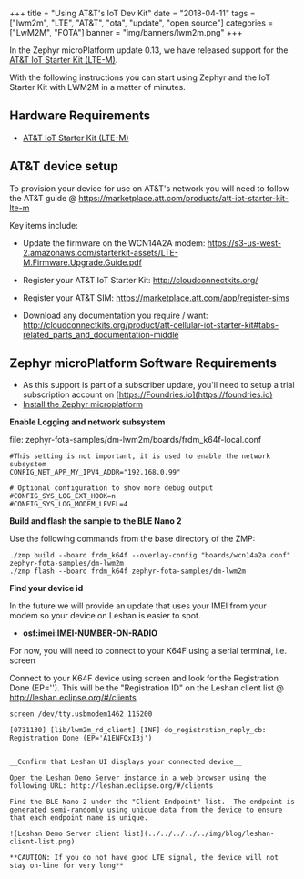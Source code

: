 +++
title = "Using AT&T's IoT Dev Kit"
date = "2018-04-11"
tags = ["lwm2m", "LTE", "AT&T", "ota", "update", "open source"]
categories = ["LwM2M", "FOTA"]
banner = "img/banners/lwm2m.png"
+++

In the Zephyr microPlatform update 0.13, we have released support for the
[AT&T IoT Starter Kit (LTE-M)](https://marketplace.att.com/products/att-iot-starter-kit-lte-m).

With the following instructions you can start using Zephyr and the IoT Starter Kit with LWM2M in a matter of minutes.
<!--more-->

## Hardware Requirements

* [AT&T IoT Starter Kit (LTE-M)](https://marketplace.att.com/products/att-iot-starter-kit-lte-m)

## AT&T device setup

To provision your device for use on AT&T's network you will need to follow the AT&T guide @ https://marketplace.att.com/products/att-iot-starter-kit-lte-m

Key items include:

* Update the firmware on the WCN14A2A modem:
https://s3-us-west-2.amazonaws.com/starterkit-assets/LTE-M.Firmware.Upgrade.Guide.pdf

* Register your AT&T IoT Starter Kit:
http://cloudconnectkits.org/

* Register your AT&T SIM:
https://marketplace.att.com/app/register-sims

* Download any documentation you require / want:
http://cloudconnectkits.org/product/att-cellular-iot-starter-kit#tabs-related_parts_and_documentation-middle


## Zephyr microPlatform Software Requirements

* As this support is part of a subscriber update, you'll need to setup a trial subscription account on [https://Foundries.io](https://foundries.io)
* [Install the Zephyr microplatform](https://foundries.io/docs/latest/tutorial/installation-zephyr.html)

__Enable Logging and network subsystem__

file: zephyr-fota-samples/dm-lwm2m/boards/frdm_k64f-local.conf

```
#This setting is not important, it is used to enable the network subsystem
CONFIG_NET_APP_MY_IPV4_ADDR="192.168.0.99"

# Optional configuration to show more debug output
#CONFIG_SYS_LOG_EXT_HOOK=n
#CONFIG_SYS_LOG_MODEM_LEVEL=4
```

__Build and flash the sample to the BLE Nano 2__

Use the following commands from the base directory of the ZMP:

```
./zmp build --board frdm_k64f --overlay-config "boards/wcn14a2a.conf" zephyr-fota-samples/dm-lwm2m
./zmp flash --board frdm_k64f zephyr-fota-samples/dm-lwm2m

```

__Find your device id__

In the future we will provide an update that uses your IMEI from your modem so your device on Leshan is easier to spot.

* __osf:imei:IMEI-NUMBER-ON-RADIO__

For now, you will need to connect to your K64F using a serial terminal, i.e. screen

Connect to your K64F device using screen and look for the Registration Done (EP='').  This will be the "Registration ID" on the Leshan client list @ http://leshan.eclipse.org/#/clients

```
screen /dev/tty.usbmodem1462 115200

[0731130] [lib/lwm2m_rd_client] [INF] do_registration_reply_cb: Registration Done (EP='A1ENFQxI3j')
```

```

__Confirm that Leshan UI displays your connected device__

Open the Leshan Demo Server instance in a web browser using the following URL: http://leshan.eclipse.org/#/clients

Find the BLE Nano 2 under the "Client Endpoint" list.  The endpoint is generated semi-randomly using unique data from the device to ensure that each endpoint name is unique.

![Leshan Demo Server client list](../../../../../img/blog/leshan-client-list.png)

**CAUTION: If you do not have good LTE signal, the device will not stay on-line for very long**
